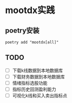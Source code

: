 # mootdx实践

## poetry安装

```
poetry add "mootdx[all]"
```

## TODO

* [ ] 下载k线数据到本地数据库
* [ ] 下载财务数据到本地数据库
* [ ] 情绪指标选股功能
* [ ] 指标历史回测盈利能力
* [ ] 可视化k线和买入卖出指标点
